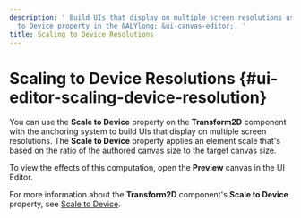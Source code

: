 ```yaml
---
description: ' Build UIs that display on multiple screen resolutions using the Scale
  to Device property in the &ALYlong; &ui-canvas-editor;. '
title: Scaling to Device Resolutions
---
```

# Scaling to Device Resolutions {#ui-editor-scaling-device-resolution}

You can use the **Scale to Device** property on the **Transform2D** component with the anchoring system to build UIs that display on multiple screen resolutions\. The **Scale to Device** property applies an element scale that's based on the ratio of the authored canvas size to the target canvas size\.

To view the effects of this computation, open the **Preview** canvas in the UI Editor\.

For more information about the **Transform2D** component's **Scale to Device** property, see [Scale to Device](/docs/userguide/ui/editor/transform-scale.md)\.